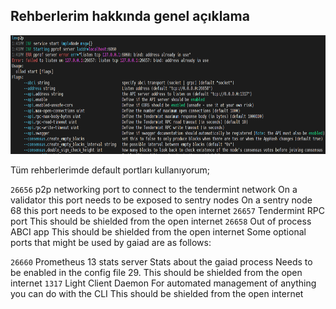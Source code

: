 ## Rehberlerim hakkında genel açıklama

<p align="center">
  <img height="190" height="auto" src="Ollo Testnet/port.PNG">
</p>
 
 Tüm rehberlerimde default portları kullanıyorum; 

`26656`
p2p networking port to connect to the tendermint network
On a validator this port needs to be exposed to sentry nodes
On a sentry node 68 this port needs to be exposed to the open internet
`26657`
Tendermint RPC port
This should be shielded from the open internet
`26658`
Out of process ABCI app
This should be shielded from the open internet
Some optional ports that might be used by gaiad are as follows:

`26660`
Prometheus 13 stats server
Stats about the gaiad process
Needs to be enabled in the config file 29.
This should be shielded from the open internet
`1317`
Light Client Daemon
For automated management of anything you can do with the CLI
This should be shielded from the open internet

